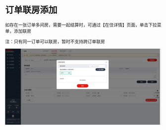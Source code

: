 # 订单联房添加

如存在一张订单多间房，需要一起结算时，可通过【在住详情】页面，单击下拉菜单，添加联房

注：只有同一订单可以联房，暂时不支持跨订单联房

![](../../../.gitbook/assets/image%20%28346%29.png)

